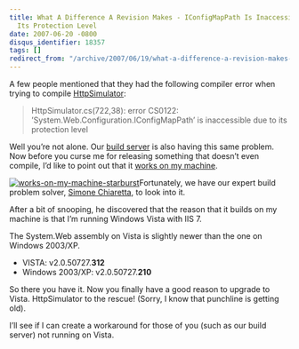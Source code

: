 ```yaml
---
title: What A Difference A Revision Makes - IConfigMapPath Is Inaccessible Due To
  Its Protection Level
date: 2007-06-20 -0800
disqus_identifier: 18357
tags: []
redirect_from: "/archive/2007/06/19/what-a-difference-a-revision-makes---iconfigmappath-is-inaccessible.aspx/"
---
```


A few people mentioned that they had the following compiler error when
trying to compile
[HttpSimulator](https://haacked.com/archive/2007/06/19/unit-tests-web-code-without-a-web-server-using-httpsimulator.aspx "Unit Test Web Code Without A Web Server Using HttpSimulator"):

> HttpSimulator.cs(722,38): error CS0122:
> ’System.Web.Configuration.IConfigMapPath’ is inaccessible due to its
> protection level

Well you’re not alone. Our [build
server](http://build.subtextproject.com/ccnet/server/local/project/SubText-2.0/build/log20070620184757.xml/ViewBuildReport.aspx "Subtext Build Server")
is also having this same problem. Now before you curse me for releasing
something that doesn’t even compile, I’d like to point out that it
[works on my
machine](http://www.codinghorror.com/blog/archives/000818.html "Works on my machine certification").

[![works-on-my-machine-starburst](https://haacked.com/images/haacked_com/WindowsLiveWriter/IConfigMapPathIsInaccessibleDueToItsProt_1446B/works-on-my-machine-starburst_thumb.png)](https://haacked.com/images/haacked_com/WindowsLiveWriter/IConfigMapPathIsInaccessibleDueToItsProt_1446B/works-on-my-machine-starburst.png)Fortunately,
we have our expert build problem solver, [Simone
Chiaretta](http://codeclimber.net.nz/ "Simone Chiaretta"), to look into
it.

After a bit of snooping, he discovered that the reason that it builds on
my machine is that I’m running Windows Vista with IIS 7.

The System.Web assembly on Vista is slightly newer than the one on
Windows 2003/XP.

-   VISTA: v2.0.50727.**312**
-   Windows 2003/XP: v2.0.50727.**210**

So there you have it. Now you finally have a good reason to upgrade to
Vista. HttpSimulator to the rescue! (Sorry, I know that punchline is
getting old).

I’ll see if I can create a workaround for those of you (such as our
build server) not running on Vista.

